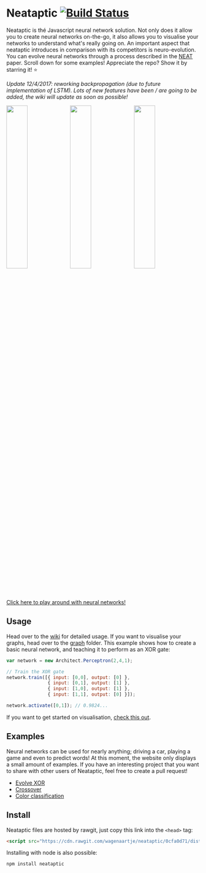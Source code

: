 # Neataptic [![Build Status](https://travis-ci.org/wagenaartje/neataptic.svg?branch=master)](https://travis-ci.org/wagenaartje/neataptic)

Neataptic is thé Javascript neural network solution. Not only does it allow you to create neural networks on-the-go, it also allows you
to visualise your networks to understand what's really going on. An important aspect that neataptic introduces in comparison with its
competitors is neuro-evolution. You can evolve neural networks through a process described in the 
[NEAT](http://nn.cs.utexas.edu/downloads/papers/stanley.gecco02_1.pdf) paper. Scroll down for some examples! Appreciate the repo? Show it by starring it! :star:

<i>Update 12/4/2017: reworking backpropagation (due to future implementation of LSTM). Lots of new features have been / are going to be added, the wiki will update as soon as possible!</i>

<img src="https://i.gyazo.com/5f05245edc02d4c28097d40928568ee1.png" width="33%"/><img src="https://i.gyazo.com/0c2009a073053af5d3729bd361f8b8a6.png" width="33%"/><img src="https://i.gyazo.com/9934cb575d0c24a6faa23dbc3a055ffd.png" width="33%"/>
[Click here to play around with neural networks!](https://wagenaartje.github.io/neataptic/articles/crossover/)

## Usage
Head over to the [wiki](https://github.com/wagenaartje/neataptic/wiki) for detailed usage. If you want to visualise your graphs, head
over to the [graph](https://github.com/wagenaartje/neataptic/tree/master/graph) folder. This example shows how to create a basic neural network, and teaching it to perform as an XOR gate:

```javascript
var network = new Architect.Perceptron(2,4,1);

// Train the XOR gate
network.train([{ input: [0,0], output: [0] },
               { input: [0,1], output: [1] },
               { input: [1,0], output: [1] },
               { input: [1,1], output: [0] }]);

network.activate([0,1]); // 0.9824...
```

If you want to get started on visualisation, [check this out](https://github.com/wagenaartje/neataptic/wiki/Visualising-101).

## Examples
Neural networks can be used for nearly anything; driving a car, playing a game and even to predict words! At this moment, 
the website only displays a small amount of examples. If you have an interesting project that you want to share with other users
of Neataptic, feel free to create a pull request!

- [Evolve XOR](https://wagenaartje.github.io/neataptic/articles/evolvexor/)
- [Crossover](https://wagenaartje.github.io/neataptic/articles/crossover/)
- [Color classification](https://wagenaartje.github.io/neataptic/articles/classifycolors/)

## Install
Neataptic files are hosted by rawgit, just copy this link into the `<head>` tag:
```html
<script src="https://cdn.rawgit.com/wagenaartje/neataptic/0cfa0d71/dist/neataptic.js"></script>
```

Installing with node is also possible:

```javascript
npm install neataptic
```
